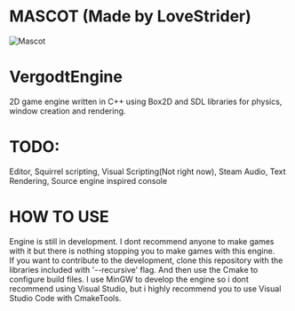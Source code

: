 # MASCOT (Made by LoveStrider)

![Mascot](https://github.com/C04dy/VergodtEngine/assets/101457058/7e490fc0-f9fe-4a8a-b790-38fa5e9955ca)

# VergodtEngine

2D game engine written in C++ using Box2D and SDL libraries for physics, window creation and rendering.

# TODO:
  Editor,
  Squirrel scripting,
  Visual Scripting(Not right now),
  Steam Audio,
  Text Rendering,
  Source engine inspired console


# HOW TO USE

Engine is still in development. I dont recommend anyone to make games with it but there is nothing stopping you to make games with this engine.  
If you want to contribute to the development, clone this repository with the libraries included with '--recursive' flag. And then use the Cmake to configure build files. I use MinGW to develop the engine so i dont recommend using Visual Studio, but i highly recommend you to use Visual Studio Code with CmakeTools.
